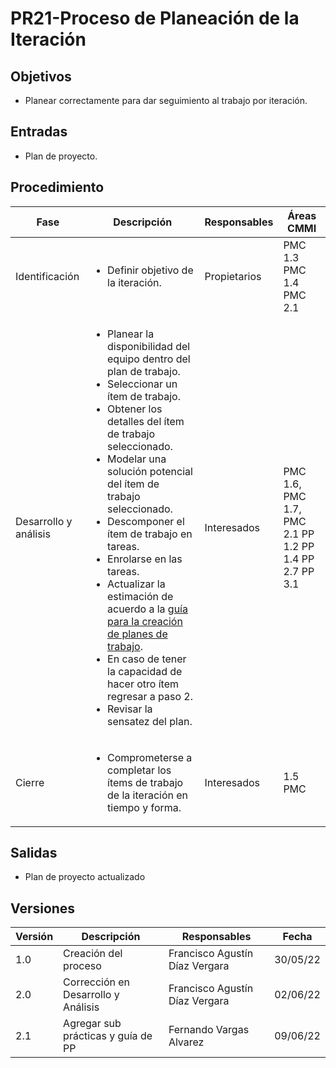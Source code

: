 # PR21-Proceso de Planeación de la Iteración

## Objetivos
- Planear correctamente para dar seguimiento al trabajo por iteración.


## Entradas
- Plan de proyecto.

## Procedimiento
<table>
    <thead>
        <th>Fase</th>
        <th>Descripción</th>
        <th>Responsables</th>
        <th>Áreas CMMI</th>
    </thead>

<tbody>
    <tr>
      <td>Identificación</td>
      <td>
        <ul>
        <li>
        Definir objetivo de la iteración.
        </li>
        </ul>
      </td>
      <td>Propietarios</td>
      <td>
        PMC 1.3 
        PMC 1.4 
        PMC 2.1
      </td>
    </tr>
    <tr>
      <td>Desarrollo y análisis</td>
      <td>
        <ul>
        <li>
    Planear la disponibilidad del equipo dentro del plan de trabajo.
   </li>
   <li>
   Seleccionar un ítem de trabajo.
   </li>
   <li>
    Obtener los detalles del ítem de trabajo seleccionado.
        </li>
        <li>
        Modelar una solución potencial del ítem de trabajo seleccionado.
        </li>
        <li>
        Descomponer el ítem de trabajo en tareas.
        </li>
         <li>
        Enrolarse en las tareas.
        </li>
         <li>
        Actualizar la estimación de acuerdo a la <a href="https://mutateinc.github.io/Guias/GU19">guía para la creación de planes de trabajo</a>.
        </li>
        <li>
        En caso de tener la capacidad de hacer otro ítem regresar a paso 2.
        </li>
        <li>
        Revisar la sensatez del plan.
        </li>
        </ul>
      </td>
      <td>Interesados</td>
      <td>
        PMC 1.6, 
        PMC 1.7, 
        PMC 2.1
        PP 1.2
        PP 1.4
        PP 2.7
        PP 3.1
      </td>
    </tr>
       <tr>
      <td>Cierre</td>
      <td>
      <ul>
      <li>
       Comprometerse a completar los ítems de trabajo de la iteración en tiempo y forma.
       </li>
      </ul>
      </td>
      <td>Interesados</td>
      <td>
       1.5 PMC
      </td>
    </tr>
  </tbody>
</table>

## Salidas
- Plan de proyecto actualizado


## Versiones
| Versión | Descripción                | Responsables        | Fecha      |
| ------- | -------------------------- | ------------------- | ---------- |
| 1.0     | Creación del proceso       | Francisco Agustín Díaz Vergara| 30/05/22 |
| 2.0     | Corrección en Desarrollo y Análisis | Francisco Agustín Díaz Vergara| 02/06/22 |
| 2.1     | Agregar sub prácticas y guía de PP | Fernando Vargas Alvarez | 09/06/22 |
